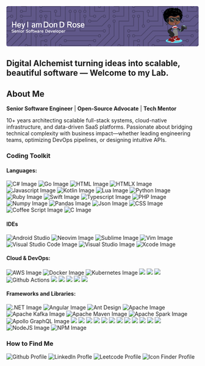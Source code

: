 ![Header](./github-header-image.png)

## **Digital Alchemist** turning ideas into scalable, beautiful software — Welcome to my Lab.

## About Me

**Senior Software Engineer** | **Open-Source Advocate** | **Tech Mentor**

10+ years architecting scalable full-stack systems, cloud-native infrastructure, and data-driven SaaS platforms. Passionate about bridging technical complexity with business impact—whether leading engineering teams, optimizing DevOps pipelines, or designing intuitive APIs.

### Coding Toolkit

#### **Languages**:

![C# Image](https://img.shields.io/badge/C%23-239120?style=for-the-badge&logo=csharp&logoColor=white)
![Go Image](https://img.shields.io/badge/Go-00ADD8?style=for-the-badge&logo=go&logoColor=white)
![HTML Image](https://img.shields.io/badge/HTML5-E34F26?style=for-the-badge&logo=html5&logoColor=white)
![HTMLX Image](https://img.shields.io/badge/%3C/%3E%20htmx-3D72D7?style=for-the-badge&logo=mysl&logoColor=white)
![Javascript Image](https://img.shields.io/badge/JavaScript-323330?style=for-the-badge&logo=javascript&logoColor=F7DF1E)
![Kotlin Image](https://img.shields.io/badge/Kotlin-B125EA?style=for-the-badge&logo=kotlin&logoColor=white)
![Lua Image](https://img.shields.io/badge/Lua-2C2D72?style=for-the-badge&logo=lua&logoColor=white)
![Python Image](https://img.shields.io/badge/Python-FFD43B?style=for-the-badge&logo=python&logoColor=blue)
![Ruby Image](https://img.shields.io/badge/Ruby-CC342D?style=for-the-badge&logo=ruby&logoColor=white)
![Swift Image](https://img.shields.io/badge/Swift-FA7343?style=for-the-badge&logo=swift&logoColor=white)
![Typescript Image](https://img.shields.io/badge/TypeScript-007ACC?style=for-the-badge&logo=typescript&logoColor=white)
![PHP Image](https://img.shields.io/badge/PHP-777BB4?style=for-the-badge&logo=php&logoColor=white)
![Numpy Image](https://img.shields.io/badge/Numpy-777BB4?style=for-the-badge&logo=numpy&logoColor=white)
![Pandas Image](https://img.shields.io/badge/Pandas-2C2D72?style=for-the-badge&logo=pandas&logoColor=white)
![Json Image](https://img.shields.io/badge/json-5E5C5C?style=for-the-badge&logo=json&logoColor=white)
![CSS Image](https://img.shields.io/badge/CSS3-1572B6?style=for-the-badge&logo=css3&logoColor=white)
![Coffee Script Image](https://img.shields.io/badge/CoffeeScript-2F2625?style=for-the-badge&logo=CoffeeScript&logoColor=white)
![C Image](https://img.shields.io/badge/C-00599C?style=for-the-badge&logo=c&logoColor=white)

#### IDEs

![Android Studio](https://img.shields.io/badge/Android_Studio-3DDC84?style=for-the-badge&logo=android-studio&logoColor=white)
![Neovim Image](https://img.shields.io/badge/NeoVim-%2357A143.svg?&style=for-the-badge&logo=neovim&logoColor=white)
![Sublime Image](https://img.shields.io/badge/sublime_text-%23575757.svg?&style=for-the-badge&logo=sublime-text&logoColor=important)
![Vim Image](https://img.shields.io/badge/VIM-%2311AB00.svg?&style=for-the-badge&logo=vim&logoColor=white)
![Visual Studio Code Image](https://img.shields.io/badge/VSCode-0078D4?style=for-the-badge&logo=visual%20studio%20code&logoColor=white)
![Visual Studio Image](https://img.shields.io/badge/Visual_Studio-5C2D91?style=for-the-badge&logo=visual%20studio&logoColor=white)
![Xcode Image](https://img.shields.io/badge/Xcode-007ACC?style=for-the-badge&logo=Xcode&logoColor=white)

#### **Cloud & DevOps**:

![AWS Image](https://img.shields.io/badge/Amazon_Web_Services-FF9900?style=for-the-badge&logo=amazonwebservices&logoColor=white)
![Docker Image](https://img.shields.io/badge/Docker%20Compose-2496ED?style=for-the-badge&logo=docker&logoColor=white)
![Kubernetes Image](https://img.shields.io/badge/Kubernetes-3069DE?style=for-the-badge&logo=kubernetes&logoColor=white)
![](https://img.shields.io/badge/Vagrant-1868F2?style=for-the-badge&logo=Vagrant&logoColor=white)
![](https://img.shields.io/badge/VirtualBox-21416b?style=for-the-badge&logo=VirtualBox&logoColor=white)
![](https://img.shields.io/badge/VMware-231f20?style=for-the-badge&logo=VMware&logoColor=white)
![Github Actions](https://img.shields.io/badge/GitHub_Actions-2088FF?style=for-the-badge&logo=github-actions&logoColor=white)
![](https://img.shields.io/badge/Azure_DevOps-0078D7?style=for-the-badge&logo=azure-devops&logoColor=white)
![](https://img.shields.io/badge/Cloudflare-F38020?style=for-the-badge&logo=Cloudflare&logoColor=white)
![](https://img.shields.io/badge/Digital_Ocean-0080FF?style=for-the-badge&logo=DigitalOcean&logoColor=white)
![](https://img.shields.io/badge/iCloud-3693F3?style=for-the-badge&logo=iCloud&logoColor=white)
![](https://img.shields.io/badge/Jenkins-49728B?style=for-the-badge&logo=jenkins&logoColor=white)

#### **Frameworks and Libraries**:

![.NET Image](https://img.shields.io/badge/.NET-512BD4?style=for-the-badge&logo=dotnet&logoColor=white)
![Angular Image](https://img.shields.io/badge/Angular-DD0031?style=for-the-badge&logo=angular&logoColor=white)
![Ant Design](https://img.shields.io/badge/Ant%20Design-1890FF?style=for-the-badge&logo=antdesign&logoColor=white)
![Apache Image](https://img.shields.io/badge/Apache-D22128?style=for-the-badge&logo=Apache&logoColor=white)
![Apache Kafka Image](https://img.shields.io/badge/Apache_Kafka-231F20?style=for-the-badge&logo=apache-kafka&logoColor=white)
![Apache Maven Image](https://img.shields.io/badge/apache_maven-C71A36?style=for-the-badge&logo=apachemaven&logoColor=white)
![Apache Spark Image](https://img.shields.io/badge/Apache_Spark-FFFFFF?style=for-the-badge&logo=apachespark&logoColor=#E35A16)
![Apollo GraphQL Image](https://img.shields.io/badge/Apollo%20GraphQL-311C87?&style=for-the-badge&logo=Apollo%20GraphQL&logoColor=white)
![](https://img.shields.io/badge/Bootstrap-563D7C?style=for-the-badge&logo=bootstrap&logoColor=white)
![](https://img.shields.io/badge/CMake-064F8C?style=for-the-badge&logo=cmake&logoColor=white)
![](https://img.shields.io/badge/cocoapods-FA2A02?style=for-the-badge&logo=cocoapods&logoColor=white)
![](https://img.shields.io/badge/Composer-885630?style=for-the-badge&logo=Composer&logoColor=white)
![](https://img.shields.io/badge/conda-342B029.svg?&style=for-the-badge&logo=anaconda&logoColor=white)
![](https://img.shields.io/badge/d3%20js-F9A03C?style=for-the-badge&logo=d3.js&logoColor=white)
![](https://img.shields.io/badge/Docker-2CA5E0?style=for-the-badge&logo=docker&logoColor=white)
![](https://img.shields.io/badge/GraphQl-E10098?style=for-the-badge&logo=graphql&logoColor=white)
![](https://img.shields.io/badge/React-20232A?style=for-the-badge&logo=react&logoColor=61DAFB)
![](https://img.shields.io/badge/redis-CC0000.svg?&style=for-the-badge&logo=redis&logoColor=white)
![](https://img.shields.io/badge/Yarn-2C8EBB?style=for-the-badge&logo=yarn&logoColor=white)
![](https://img.shields.io/badge/Nginx-009639?style=for-the-badge&logo=nginx&logoColor=white)
![NodeJS Image](https://img.shields.io/badge/Node%20js-339933?style=for-the-badge&logo=nodedotjs&logoColor=white)
![NPM Image](https://img.shields.io/badge/npm-CB3837?style=for-the-badge&logo=npm&logoColor=white)

<!-- ### Open Source Projects -->

<!-- ### My Blogs and Posts -->

### How to Find Me

![Github Profile](https://img.shields.io/badge/GitHub-100000?style=for-the-badge&logo=github&logoColor=white)
![LinkedIn Profle](https://img.shields.io/badge/LinkedIn-0077B5?style=for-the-badge&logo=linkedin&logoColor=white)
![Leetcode Profile](https://img.shields.io/badge/-LeetCode-FFA116?style=for-the-badge&logo=LeetCode&logoColor=black)
![Icon Finder Profile](https://img.shields.io/badge/Iconfinder-1A1B1F?style=for-the-badge&logo=Iconfinder&logoColor=white)

<!--
**Dondrose/dondrose** is a ✨ _special_ ✨ repository because its `README.md` (this file) appears on your GitHub profile.

Here are some ideas to get you started:

- 🔭 I’m currently working on ...
- 🌱 I’m currently learning ...
- 👯 I’m looking to collaborate on ...
- 🤔 I’m looking for help with ...
- 💬 Ask me about ...
- 📫 How to reach me: ...
- 😄 Pronouns: ...
- ⚡ Fun fact: ...
-->
